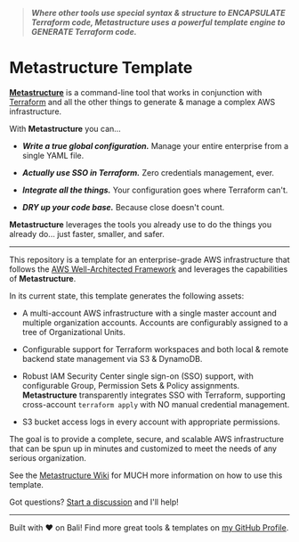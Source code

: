 > **_Where other tools use special syntax & structure to ENCAPSULATE Terraform code, Metastructure uses a powerful template engine to GENERATE Terraform code._**

# Metastructure Template

[**Metastructure**](https://github.com/karmaniverous/metastructure) is a command-line tool that works in conjunction with [Terraform](https://www.terraform.io/) and all the other things to generate & manage a complex AWS infrastructure.

With **Metastructure** you can...

- **_Write a true global configuration._** Manage your entire enterprise from a single YAML file.

- **_Actually use SSO in Terraform._** Zero credentials management, ever.

- **_Integrate all the things._** Your configuration goes where Terraform can't.

- **_DRY up your code base._** Because close doesn't count.

**Metastructure** leverages the tools you already use to do the things you already do... just faster, smaller, and safer.

---

This repository is a template for an enterprise-grade AWS infrastructure that follows the [AWS Well-Architected Framework](https://aws.amazon.com/architecture/well-architected) and leverages the capabilities of **Metastructure**.

In its current state, this template generates the following assets:

- A multi-account AWS infrastructure with a single master account and multiple organization accounts. Accounts are configurably assigned to a tree of Organizational Units.

- Configurable support for Terraform workspaces and both local & remote backend state management via S3 & DynamoDB.

- Robust IAM Security Center single sign-on (SSO) support, with configurable Group, Permission Sets & Policy assignments. **Metastructure** transparently integrates SSO with Terraform, supporting cross-account `terraform apply` with NO manual credential management.

- S3 bucket access logs in every account with appropriate permissions.

The goal is to provide a complete, secure, and scalable AWS infrastructure that can be spun up in minutes and customized to meet the needs of any serious organization.

See the [Metastructure Wiki](https://github.com/karmaniverous/metastructure/wiki) for MUCH more information on how to use this template.

Got questions? [Start a discussion](https://github.com/karmaniverous/metastructure/discussions) and I'll help!

---

Built with ❤️ on Bali! Find more great tools & templates on [my GitHub Profile](https://github.com/karmaniverous).
